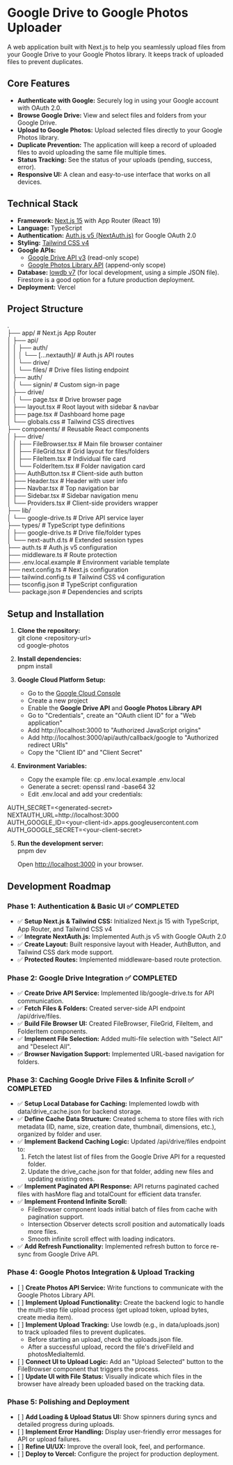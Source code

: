 # **Google Drive to Google Photos Uploader**

A web application built with Next.js to help you seamlessly upload files from your Google Drive to your Google Photos library. It keeps track of uploaded files to prevent duplicates.

## **Core Features**

- **Authenticate with Google:** Securely log in using your Google account with OAuth 2.0.
- **Browse Google Drive:** View and select files and folders from your Google Drive.
- **Upload to Google Photos:** Upload selected files directly to your Google Photos library.
- **Duplicate Prevention:** The application will keep a record of uploaded files to avoid uploading the same file multiple times.
- **Status Tracking:** See the status of your uploads (pending, success, error).
- **Responsive UI:** A clean and easy-to-use interface that works on all devices.

## **Technical Stack**

- **Framework:** [Next.js 15](https://nextjs.org/) with App Router (React 19\)
- **Language:** TypeScript
- **Authentication:** [Auth.js v5 (NextAuth.js)](https://authjs.dev/) for Google OAuth 2.0
- **Styling:** [Tailwind CSS v4](https://tailwindcss.com/)
- **Google APIs:**
  - [Google Drive API v3](https://developers.google.com/drive/api/v3/about-sdk) (read-only scope)
  - [Google Photos Library API](https://developers.google.com/photos/library/guides/overview) (append-only scope)
- **Database:** [lowdb v7](https://github.com/typicode/lowdb) (for local development, using a simple JSON file). Firestore is a good option for a future production deployment.
- **Deployment:** Vercel

## **Project Structure**

.  
├── app/ \# Next.js App Router  
│ ├── api/  
│ │ ├── auth/  
│ │ │ └── \[...nextauth\]/ \# Auth.js API routes  
│ │ └── drive/  
│ │ └── files/ \# Drive files listing endpoint  
│ ├── auth/  
│ │ └── signin/ \# Custom sign-in page  
│ ├── drive/  
│ │ └── page.tsx \# Drive browser page  
│ ├── layout.tsx \# Root layout with sidebar & navbar  
│ ├── page.tsx \# Dashboard home page  
│ └── globals.css \# Tailwind CSS directives  
├── components/ \# Reusable React components  
│ ├── drive/  
│ │ ├── FileBrowser.tsx \# Main file browser container  
│ │ ├── FileGrid.tsx \# Grid layout for files/folders  
│ │ ├── FileItem.tsx \# Individual file card  
│ │ └── FolderItem.tsx \# Folder navigation card  
│ ├── AuthButton.tsx \# Client-side auth button  
│ ├── Header.tsx \# Header with user info  
│ ├── Navbar.tsx \# Top navigation bar  
│ ├── Sidebar.tsx \# Sidebar navigation menu  
│ └── Providers.tsx \# Client-side providers wrapper  
├── lib/  
│ └── google-drive.ts \# Drive API service layer  
├── types/ \# TypeScript type definitions  
│ ├── google-drive.ts \# Drive file/folder types  
│ └── next-auth.d.ts \# Extended session types  
├── auth.ts \# Auth.js v5 configuration  
├── middleware.ts \# Route protection  
├── .env.local.example \# Environment variable template  
├── next.config.ts \# Next.js configuration  
├── tailwind.config.ts \# Tailwind CSS v4 configuration  
├── tsconfig.json \# TypeScript configuration  
└── package.json \# Dependencies and scripts

## **Setup and Installation**

1. **Clone the repository:**  
   git clone \<repository-url\>  
   cd google-photos

2. **Install dependencies:**  
   pnpm install

3. **Google Cloud Platform Setup:**
   - Go to the [Google Cloud Console](https://console.cloud.google.com/)
   - Create a new project
   - Enable the **Google Drive API** and **Google Photos Library API**
   - Go to "Credentials", create an "OAuth client ID" for a "Web application"
   - Add http://localhost:3000 to "Authorized JavaScript origins"
   - Add http://localhost:3000/api/auth/callback/google to "Authorized redirect URIs"
   - Copy the "Client ID" and "Client Secret"
4. **Environment Variables:**
   - Copy the example file: cp .env.local.example .env.local
   - Generate a secret: openssl rand \-base64 32
   - Edit .env.local and add your credentials:

AUTH_SECRET=\<generated-secret\>  
NEXTAUTH_URL=http://localhost:3000  
AUTH_GOOGLE_ID=\<your-client-id\>.apps.googleusercontent.com  
AUTH_GOOGLE_SECRET=\<your-client-secret\>

5. **Run the development server:**  
   pnpm dev

   Open [http://localhost:3000](https://www.google.com/search?q=http://localhost:3000) in your browser.

## **Development Roadmap**

### **Phase 1: Authentication & Basic UI ✅ COMPLETED**

- ✅ **Setup Next.js & Tailwind CSS:** Initialized Next.js 15 with TypeScript, App Router, and Tailwind CSS v4
- ✅ **Integrate NextAuth.js:** Implemented Auth.js v5 with Google OAuth 2.0
- ✅ **Create Layout:** Built responsive layout with Header, AuthButton, and Tailwind CSS dark mode support.
- ✅ **Protected Routes:** Implemented middleware-based route protection.

### **Phase 2: Google Drive Integration ✅ COMPLETED**

- ✅ **Create Drive API Service:** Implemented lib/google-drive.ts for API communication.
- ✅ **Fetch Files & Folders:** Created server-side API endpoint /api/drive/files.
- ✅ **Build File Browser UI:** Created FileBrowser, FileGrid, FileItem, and FolderItem components.
- ✅ **Implement File Selection:** Added multi-file selection with "Select All" and "Deselect All".
- ✅ **Browser Navigation Support:** Implemented URL-based navigation for folders.

### **Phase 3: Caching Google Drive Files & Infinite Scroll ✅ COMPLETED**

- ✅ **Setup Local Database for Caching:** Implemented lowdb with data/drive_cache.json for backend storage.
- ✅ **Define Cache Data Structure:** Created schema to store files with rich metadata (ID, name, size, creation date, thumbnail, dimensions, etc.), organized by folder and user.
- ✅ **Implement Backend Caching Logic:** Updated /api/drive/files endpoint to:
  1. Fetch the latest list of files from the Google Drive API for a requested folder.
  2. Update the drive_cache.json for that folder, adding new files and updating existing ones.
- ✅ **Implement Paginated API Response:** API returns paginated cached files with hasMore flag and totalCount for efficient data transfer.
- ✅ **Implement Frontend Infinite Scroll:**
  - FileBrowser component loads initial batch of files from cache with pagination support.
  - Intersection Observer detects scroll position and automatically loads more files.
  - Smooth infinite scroll effect with loading indicators.
- ✅ **Add Refresh Functionality:** Implemented refresh button to force re-sync from Google Drive API.

### **Phase 4: Google Photos Integration & Upload Tracking**

- \[ \] **Create Photos API Service:** Write functions to communicate with the Google Photos Library API.
- \[ \] **Implement Upload Functionality:** Create the backend logic to handle the multi-step file upload process (get upload token, upload bytes, create media item).
- \[ \] **Implement Upload Tracking:** Use lowdb (e.g., in data/uploads.json) to track uploaded files to prevent duplicates.
  - Before starting an upload, check the uploads.json file.
  - After a successful upload, record the file's driveFileId and photosMediaItemId.
- \[ \] **Connect UI to Upload Logic:** Add an "Upload Selected" button to the FileBrowser component that triggers the process.
- \[ \] **Update UI with File Status:** Visually indicate which files in the browser have already been uploaded based on the tracking data.

### **Phase 5: Polishing and Deployment**

- \[ \] **Add Loading & Upload Status UI:** Show spinners during syncs and detailed progress during uploads.
- \[ \] **Implement Error Handling:** Display user-friendly error messages for API or upload failures.
- \[ \] **Refine UI/UX:** Improve the overall look, feel, and performance.
- \[ \] **Deploy to Vercel:** Configure the project for production deployment.
